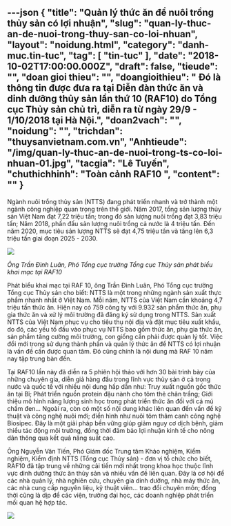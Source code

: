 ---json
{
    "title": "Quản lý thức ăn để nuôi trồng thủy sản có lợi nhuận",
    "slug": "quan-ly-thuc-an-de-nuoi-trong-thuy-san-co-loi-nhuan",
    "layout": "noidung.html",
    "category": "danh-muc.tin-tuc",
    "tag": [
        "tin-tuc"
    ],
    "date": "2018-10-02T17:00:00.000Z",
    "draft": false,
    "tieude": "",
    "doan gioi thieu": "",
    "doangioithieu": " Đó là thông tin được đưa ra tại Diễn đàn thức ăn và dinh dưỡng thủy sản lần thứ 10 (RAF10) do Tổng cục Thủy sản chủ trì, diễn ra từ ngày 29/9 - 1/10/2018 tại Hà Nội.",
    "doan2vach": "",
    "noidung": "",
    "trichdan": "thuysanvietnam.com.vn",
    "Anhtieude": "/img/quan-ly-thuc-an-de-nuoi-trong-ts-co-loi-nhuan-01.jpg",
    "tacgia": "Lê Tuyến",
    "chuthichhinh": "Toàn cảnh RAF10 ",
    "__content__": ""
}
---
<p>Ng&agrave;nh nu&ocirc;i trồng thủy sản (NTTS) đang ph&aacute;t triển nhanh v&agrave; trở th&agrave;nh một ng&agrave;nh c&ocirc;ng nghiệp quan trọng tr&ecirc;n thế giới. Năm 2017, tổng sản lượng thủy sản Việt Nam đạt 7,22 triệu tấn; trong đ&oacute; sản lượng nu&ocirc;i trồng đạt 3,83 triệu tấn; Năm 2018, phấn đấu sản lượng nu&ocirc;i trồng cả nước l&agrave; 4 triệu tấn. Đến năm 2020, mục ti&ecirc;u sản lượng NTTS sẽ đạt 4,75 triệu tấn v&agrave; tăng l&ecirc;n 6,3 triệu tấn giai đoạn 2025 - 2030.</p>

<p><img src="http://thuysanvietnam.com.vn/uploads/article2/baiviet/nuoitrong/quan-ly-thuc-an-de-nuoi-trong-ts-co-loi-nhuan-03.jpg" /></p>

<p><em>&Ocirc;ng Trần Đ&igrave;nh Lu&acirc;n, Ph&oacute; Tổng cục trưởng Tổng cục Thủy sản&nbsp;ph&aacute;t biểu khai mạc tại RAF10</em></p>

<p>Ph&aacute;t biểu khai mạc tại RAF 10, &ocirc;ng Trần Đ&igrave;nh Lu&acirc;n, Ph&oacute; Tổng cục trưởng Tổng cục Thủy sản cho biết: NTTS l&agrave; một trong những ng&agrave;nh sản xuất thực phẩm nhanh nhất ở Việt Nam. Mỗi năm, NTTS của Việt Nam cần khoảng 4,7 triệu tấn thức ăn. Hiện nay c&oacute; 759 c&ocirc;ng ty với 9.932 sản phẩm thức ăn, phụ gia thức ăn v&agrave; xử l&yacute; m&ocirc;i trường đ&atilde; đăng k&yacute; sử dụng trong NTTS. Sản xuất NTTS của Việt Nam phục vụ cho ti&ecirc;u thụ nội địa v&agrave; đặt mục ti&ecirc;u xuất khẩu, do đ&oacute;, c&aacute;c yếu tố đầu v&agrave;o phục vụ NTTS bao gồm thức ăn, phụ gia thức ăn, sản phẩm tăng cường m&ocirc;i trường, con giống cần phải được quản l&yacute; tốt. Việc đổi mới trong sử dụng th&agrave;nh phần v&agrave; quản l&yacute; thức ăn để NTTS c&oacute; lợi nhuận l&agrave; vấn đề cần được quan t&acirc;m. Đ&oacute; cũng ch&iacute;nh l&agrave; nội dung m&agrave; RAF 10 năm nay tập trung b&agrave;n đến.</p>

<p>Tại RAF10 lần n&agrave;y đ&atilde; diễn ra 5 phi&ecirc;n hội thảo với hơn 30 b&agrave;i tr&igrave;nh b&agrave;y của những chuy&ecirc;n gia, diễn giả h&agrave;ng đầu trong lĩnh vực thủy sản ở cả trong nước v&agrave; quốc tế với nhiều nội dung hấp dẫn như: Truy xuất nguồn gốc thức ăn tại Bỉ; Ph&aacute;t triển nguồn protein đậu n&agrave;nh cho t&ocirc;m thẻ ch&acirc;n trắng; Giới thiệu m&ocirc; h&igrave;nh năng lượng sinh học trong ph&aacute;t triển thức ăn đối với c&aacute; m&uacute; chấm đen&hellip; Ngo&agrave;i ra, c&ograve;n c&oacute; một số nội dung kh&aacute;c li&ecirc;n quan đến vấn đề kỹ thuật v&agrave; c&ocirc;ng nghệ nu&ocirc;i mới; điển h&igrave;nh như nu&ocirc;i t&ocirc;m th&acirc;m canh c&ocirc;ng nghệ Biosipec. Đ&acirc;y l&agrave; một giải ph&aacute;p bền vững gi&uacute;p giảm nguy cơ dịch bệnh, giảm thiểu t&aacute;c động m&ocirc;i trường, đồng thời đảm bảo lợi nhuận kinh tế cho n&ocirc;ng d&acirc;n th&ocirc;ng qua kết quả năng suất cao.</p>

<p>&Ocirc;ng Nguyễn Văn Tiến, Ph&oacute; Gi&aacute;m đốc Trung t&acirc;m Khảo nghiệm, Kiểm nghiệm, Kiểm định NTTS (Tổng cục Thủy sản) - đơn vị tổ chức cho biết, RAF10 đ&atilde; tập trung về những cải tiến mới nhất trong khoa học thuộc lĩnh vực dinh dưỡng thức ăn thủy sản v&agrave; nhiều vấn đề li&ecirc;n quan. Đ&acirc;y l&agrave; cơ hội để c&aacute;c nh&agrave; quản l&yacute;, nh&agrave; nghi&ecirc;n cứu, chuy&ecirc;n gia dinh dưỡng, nh&agrave; m&aacute;y thức ăn, c&aacute;c nh&agrave; cung cấp nguy&ecirc;n liệu, kỹ thuật vi&ecirc;n&hellip; trao đổi chuy&ecirc;n m&ocirc;n; đồng thời cũng l&agrave; dịp để c&aacute;c viện, trường đại học, c&aacute;c doanh nghiệp ph&aacute;t triển mối quan hệ hợp t&aacute;c.</p>

<p><img src="http://thuysanvietnam.com.vn/uploads/article2/baiviet/nuoitrong/quan-ly-thuc-an-de-nuoi-trong-ts-co-loi-nhuan-02.jpg" /></p>
